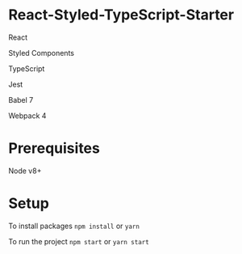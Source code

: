 # React-Styled-TypeScript-Starter
React

Styled Components

TypeScript

Jest

Babel 7

Webpack 4


# Prerequisites
Node v8+

# Setup
To install packages `npm install` or `yarn`

To run the project `npm start` or `yarn start`
